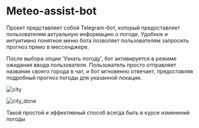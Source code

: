 # Meteo-assist-bot

Проект представляет собой Telegram-бот, который предоставляет пользователям актуальную информацию о погоде. Удобное и интуитивно понятное меню бота позволяет пользователям запросить прогноз прямо в мессенджере. 

После выбора опции 'Узнать погоду', бот активируется в режиме ожидания ввода пользователя. Пользователь просто отправляет название своего города в чат, и бот мгновенно отвечает, предоставляя подробный прогноз погоды для указанной локации.

![city](https://github.com/Ulrike13/Meteo-assist-bot/assets/126660175/4df8f386-34a3-4486-96f2-67c82326d776)

![city_done](https://github.com/Ulrike13/Meteo-assist-bot/assets/126660175/1e3cb07f-4d09-4a97-bb8f-7ff6558b10b2)

 Такой простой и эффективный способ всегда быть в курсе изменений погоды
